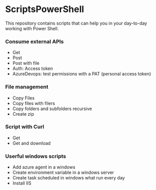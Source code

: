 # ScriptsPowerShell
This repository contains scripts that can help you in your day-to-day working with Power Shell.

### Consume external APIs
* Get
* Post
* Post with file
* Auth: Access token
* AzureDevops: test permissions with a PAT (personal access token)

### File management
* Copy Files
* Copy files with filers
* Copy folders and subfolders recursive
* Create zip

### Script with Curl
* Get
* Get and download

### Userful windows scripts
* Add azure agent in a windows
* Create environment variable in a windows server
* Create task scheduled in windows what run every day
* Install IIS